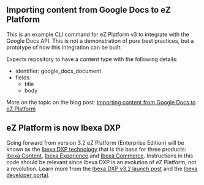 ## Importing content from Google Docs to eZ Platform

This is an example CLI command for eZ Platform v3 to integrate with the Google Docs API. This is not a demonstration of pure best practices, but a prototype of how this integration can be built.

Expects repository to have a content type with the following details:
  - identifier: google_docs_document
  - fields:
    - title
    - body

 More on the topic on the blog post: <a href="https://ezplatform.com/blog/import-google-docs-ez-platform">Importing content from Google Docs to eZ Platform</a>
 
 ## eZ Platform is now Ibexa DXP

Going forward from version 3.2 eZ Platform (Enterprise Edition) will be known as the [Ibexa DXP technology](https://www.ibexa.co/products) that is the base for three products: [Ibexa Content](https://www.ibexa.co/products/ibexa-content), [Ibexa Experience](https://www.ibexa.co/products/ibexa-experience) and [Ibexa Commerce](https://www.ibexa.co/products/ibexa-commerce). Instructions in this code should be relevant since Ibexa DXP is an evolution of eZ Platform, not a revolution. Learn more from the [Ibexa DXP v3.2 launch post](https://www.ibexa.co/blog/product-launch-introducing-ibexa-dxp-3.2) and the [Ibexa developer portal](https://developers.ibexa.co).
